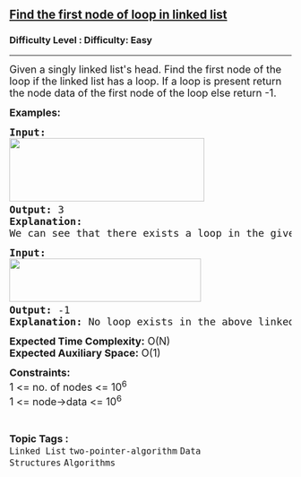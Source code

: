 <h2><a href="https://www.geeksforgeeks.org/problems/find-the-first-node-of-loop-in-linked-list--170645/1">Find the first node of loop in linked list</a></h2><h3>Difficulty Level : Difficulty: Easy</h3><hr><div class="problems_problem_content__Xm_eO"><p><span style="font-size: 18px;">Given a singly linked list's head. Find the first node of the loop if the linked list has a loop. If a loop is present return the node data of the first node of the loop else return -1.</span></p>
<p><span style="font-size: 18px;"><strong>Examples:</strong></span></p>
<pre><span style="font-size: 18px;"><strong>Input:</strong></span>
<span style="font-size: 18px;"><img src="https://media.geeksforgeeks.org/img-practice/prod/addEditProblem/713150/Web/Other/blobid0_1723112915.png" width="348" height="113"> <br><strong>Output: </strong>3</span>
<span style="font-size: 18px;"><strong>Explanation:
</strong>We can see that there exists a loop in the given linked list and the first node of the loop is 3.</span></pre>
<pre><span style="font-size: 18px;"><strong>Input:</strong></span>
<span style="font-size: 18px;"><img src="https://media.geeksforgeeks.org/img-practice/prod/addEditProblem/713150/Web/Other/blobid1_1723112944.png" width="342" height="77"> <br><strong>Output: </strong>-1
<strong>Explanation: </strong>No loop exists in the above linked list.So the output is -1.</span>
</pre>
<p><span style="font-size: 18px;"><strong>Expected Time Complexity:</strong>&nbsp;O(N)<br><strong>Expected Auxiliary Space:</strong>&nbsp;O(1)</span></p>
<p><span style="font-size: 18px;"><strong>Constraints:</strong><br>1 &lt;= no. of nodes &lt;= 10<sup>6</sup></span><br><span style="font-size: 18px;">1 &lt;= node-&gt;data &lt;= 10<sup>6</sup>&nbsp;<br></span></p></div><br><p><span style=font-size:18px><strong>Topic Tags : </strong><br><code>Linked List</code>&nbsp;<code>two-pointer-algorithm</code>&nbsp;<code>Data Structures</code>&nbsp;<code>Algorithms</code>&nbsp;